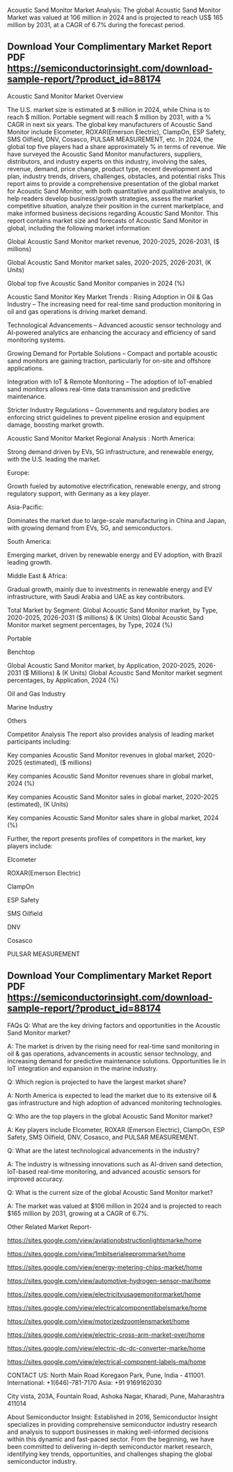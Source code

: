 Acoustic Sand Monitor Market Analysis:
The global Acoustic Sand Monitor Market was valued at 106 million in 2024 and is projected to reach US$ 165 million by 2031, at a CAGR of 6.7% during the forecast period.

## Download Your Complimentary Market  Report PDF https://semiconductorinsight.com/download-sample-report/?product_id=88174 

Acoustic Sand Monitor Market Overview

The U.S. market size is estimated at $ million in 2024, while China is to reach $ million.
Portable segment will reach $ million by 2031, with a % CAGR in next six years.
The global key manufacturers of Acoustic Sand Monitor include Elcometer, ROXAR(Emerson Electric), ClampOn, ESP Safety, SMS Oilfield, DNV, Cosasco, PULSAR MEASUREMENT, etc. In 2024, the global top five players had a share approximately % in terms of revenue.
We have surveyed the Acoustic Sand Monitor manufacturers, suppliers, distributors, and industry experts on this industry, involving the sales, revenue, demand, price change, product type, recent development and plan, industry trends, drivers, challenges, obstacles, and potential risks
This report aims to provide a comprehensive presentation of the global market for Acoustic Sand Monitor, with both quantitative and qualitative analysis, to help readers develop business/growth strategies, assess the market competitive situation, analyze their position in the current marketplace, and make informed business decisions regarding Acoustic Sand Monitor. This report contains market size and forecasts of Acoustic Sand Monitor in global, including the following market information:

Global Acoustic Sand Monitor market revenue, 2020-2025, 2026-2031, ($ millions)

Global Acoustic Sand Monitor market sales, 2020-2025, 2026-2031, (K Units)

Global top five Acoustic Sand Monitor companies in 2024 (%)

Acoustic Sand Monitor Key Market Trends  :
Rising Adoption in Oil & Gas Industry – The increasing need for real-time sand production monitoring in oil and gas operations is driving market demand.

Technological Advancements – Advanced acoustic sensor technology and AI-powered analytics are enhancing the accuracy and efficiency of sand monitoring systems.

Growing Demand for Portable Solutions – Compact and portable acoustic sand monitors are gaining traction, particularly for on-site and offshore applications.

Integration with IoT & Remote Monitoring – The adoption of IoT-enabled sand monitors allows real-time data transmission and predictive maintenance.

Stricter Industry Regulations – Governments and regulatory bodies are enforcing strict guidelines to prevent pipeline erosion and equipment damage, boosting market growth.

Acoustic Sand Monitor Market Regional Analysis :
North America:

Strong demand driven by EVs, 5G infrastructure, and renewable energy, with the U.S. leading the market.

Europe:

Growth fueled by automotive electrification, renewable energy, and strong regulatory support, with Germany as a key player.

Asia-Pacific:

Dominates the market due to large-scale manufacturing in China and Japan, with growing demand from EVs, 5G, and semiconductors.

South America:

Emerging market, driven by renewable energy and EV adoption, with Brazil leading growth.

Middle East & Africa:

Gradual growth, mainly due to investments in renewable energy and EV infrastructure, with Saudi Arabia and UAE as key contributors.

Total Market by Segment:
Global Acoustic Sand Monitor market, by Type, 2020-2025, 2026-2031 ($ millions) & (K Units)
Global Acoustic Sand Monitor market segment percentages, by Type, 2024 (%)

Portable

Benchtop

Global Acoustic Sand Monitor market, by Application, 2020-2025, 2026-2031 ($ Millions) & (K Units)
Global Acoustic Sand Monitor market segment percentages, by Application, 2024 (%)

Oil and Gas Industry

Marine Industry

Others

Competitor Analysis
The report also provides analysis of leading market participants including:

Key companies Acoustic Sand Monitor revenues in global market, 2020-2025 (estimated), ($ millions)

Key companies Acoustic Sand Monitor revenues share in global market, 2024 (%)

Key companies Acoustic Sand Monitor sales in global market, 2020-2025 (estimated), (K Units)

Key companies Acoustic Sand Monitor sales share in global market, 2024 (%)

Further, the report presents profiles of competitors in the market, key players include:

Elcometer

ROXAR(Emerson Electric)

ClampOn

ESP Safety

SMS Oilfield

DNV

Cosasco

PULSAR MEASUREMENT



## Download Your Complimentary Market  Report PDF https://semiconductorinsight.com/download-sample-report/?product_id=88174 

FAQs
Q: What are the key driving factors and opportunities in the Acoustic Sand Monitor market?

A: The market is driven by the rising need for real-time sand monitoring in oil & gas operations, advancements in acoustic sensor technology, and increasing demand for predictive maintenance solutions. Opportunities lie in IoT integration and expansion in the marine industry.


Q: Which region is projected to have the largest market share?

A: North America is expected to lead the market due to its extensive oil & gas infrastructure and high adoption of advanced monitoring technologies.


Q: Who are the top players in the global Acoustic Sand Monitor market?

A: Key players include Elcometer, ROXAR (Emerson Electric), ClampOn, ESP Safety, SMS Oilfield, DNV, Cosasco, and PULSAR MEASUREMENT.


Q: What are the latest technological advancements in the industry?

A: The industry is witnessing innovations such as AI-driven sand detection, IoT-based real-time monitoring, and advanced acoustic sensors for improved accuracy.


Q: What is the current size of the global Acoustic Sand Monitor market?

A: The market was valued at $106 million in 2024 and is projected to reach $165 million by 2031, growing at a CAGR of 6.7%.

Other Related Market Report-

https://sites.google.com/view/aviationobstructionlightsmarke/home

https://sites.google.com/view/1mbitserialeeprommarket/home

https://sites.google.com/view/energy-metering-chips-market/home

https://sites.google.com/view/automotive-hydrogen-sensor-mar/home

https://sites.google.com/view/electricityusagemonitormarket/home

https://sites.google.com/view/electricalcomponentlabelsmarke/home

https://sites.google.com/view/motorizedzoomlensmarket/home

https://sites.google.com/view/electric-cross-arm-market-over/home

https://sites.google.com/view/electric-dc-dc-converter-marke/home

https://sites.google.com/view/electrical-component-labels-ma/home

CONTACT US:
North Main Road Koregaon Park, Pune, India - 411001.
International: +1(646)-781-7170
Asia: +91 9169162030

City vista, 203A, Fountain Road, Ashoka Nagar, Kharadi, Pune, Maharashtra 411014

About Semiconductor Insight:
Established in 2016, Semiconductor Insight specializes in providing comprehensive semiconductor industry research and analysis to support businesses in making well-informed decisions within this dynamic and fast-paced sector. From the beginning, we have been committed to delivering in-depth semiconductor market research, identifying key trends, opportunities, and challenges shaping the global semiconductor industry.



